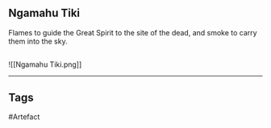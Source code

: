 ## Ngamahu Tiki
Flames to guide the Great Spirit to the site of the dead,
and smoke to carry them into the sky.
## 
![[Ngamahu Tiki.png]]

---
## Tags
#Artefact